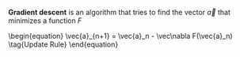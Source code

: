 **Gradient descent** is an algorithm that tries to find the vector $\vec{a}$ that minimizes a function $F$

\begin{equation}
\vec{a}_{n+1} = \vec{a}_n - \vec\nabla F(\vec{a}_n) \tag{Update Rule}
\end{equation}